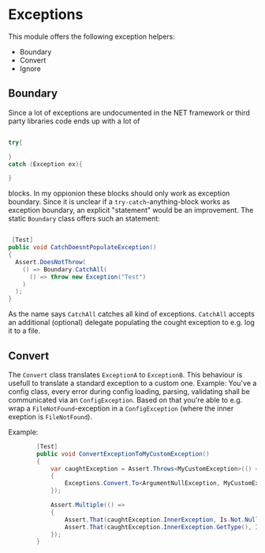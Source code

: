 # Exceptions

This module offers the following exception helpers:

- Boundary
- Convert
- Ignore

## Boundary

Since a lot of exceptions are undocumented in the NET framework or third party libraries code ends up with a lot of

``` C#

try{

}
catch (Exception ex){

}

```

blocks. In my oppionion these blocks should only work as exception boundary. Since it is unclear if a `try-catch`-anything-block works as exception boundary, an explicit "statement" would be an improvement. The static `Boundary` class offers such an statement:

```C#

 [Test]
public void CatchDoesntPopulateException()
{
  Assert.DoesNotThrow(
    () => Boundary.CatchAll(
      () => throw new Exception("Test")
    )
  );
}

```

As the name says `CatchAll` catches all kind of exceptions. `CatchAll` accepts an additional (optional) delegate populating the cought exception to e.g. log it to a file.

## Convert

The `Convert` class translates `ExceptionA` to `ExceptionB`. This behaviour is usefull to translate a standard exception to a custom one. Example: You've a config class, every error during config loading, parsing, validating shall be communicated via an `ConfigException`. Based on that you're able to e.g. wrap a `FileNotFound`-exception in a `ConfigException` (where the inner exeption is `FileNotFound`).

Example:

```C#
        [Test]
        public void ConvertExceptionToMyCustomException()
        {
            var caughtException = Assert.Throws<MyCustomException>(() =>
            {
                Exceptions.Convert.To<ArgumentNullException, MyCustomException>(() => throw new ArgumentNullException("Test"));
            });

            Assert.Multiple(() =>
            {
                Assert.That(caughtException.InnerException, Is.Not.Null);
                Assert.That(caughtException.InnerException.GetType(), Is.EqualTo(typeof(ArgumentNullException)));
            });
        }

```
